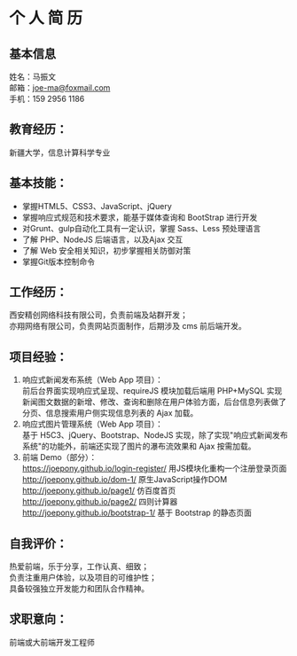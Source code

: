 # 个 人 简 历
## 基本信息
姓名：马振文  <br />
邮箱：joe-ma@foxmail.com  <br />
手机：159 2956 1186 
## 教育经历：
新疆大学，信息计算科学专业

## 基本技能：
- 掌握HTML5、CSS3、JavaScript、jQuery 
-	掌握响应式规范和技术要求，能基于媒体查询和 BootStrap 进行开发
-	对Grunt、gulp自动化工具有一定认识，掌握 Sass、Less 预处理语言
-	了解 PHP、NodeJS 后端语言，以及Ajax 交互
-	了解 Web 安全相关知识，初步掌握相关防御对策
-	掌握Git版本控制命令

## 工作经历：
西安精创网络科技有限公司，负责前端及站群开发；  <br />
亦翔网络有限公司，负责网站页面制作，后期涉及 cms 前后端开发。

## 项目经验：
1.	响应式新闻发布系统（Web App 项目）：  <br />
前后台界面实现响应式呈现、requireJS 模块加载后端用 PHP+MySQL 实现新闻图文数据的新增、修改、查询和删除在用户体验方面，后台信息列表做了分页、信息搜索用户侧实现信息列表的 Ajax 加载。
2.	响应式图片管理系统（Web App 项目）：  <br />
基于 H5C3、jQuery、Bootstrap、NodeJS 实现，除了实现"响应式新闻发布系统"的功能外，前端还实现了图片的瀑布流效果和 Ajax 按需加载。
3.	前端 Demo（部分）：  <br />
<a href="https://joepony.github.io/login-register/" target="_blank">https://joepony.github.io/login-register/</a> 用JS模块化重构一个注册登录页面  <br />
<a href="http://joepony.github.io/dom-1/" target="_blank">http://joepony.github.io/dom-1/</a> 原生JavaScript操作DOM   <br />
<a href="http://joepony.github.io/page1/ " target="_blank">http://joepony.github.io/page1/ </a>仿百度首页   <br />
<a href="http://joepony.github.io/page2/ " target="_blank">http://joepony.github.io/page2/ </a>四则计算器   <br />
<a href="http://joepony.github.io/bootstrap-1/" target="_blank">http://joepony.github.io/bootstrap-1/</a> 基于 Bootstrap 的静态页面

## 自我评价：
热爱前端，乐于分享，工作认真、细致；  <br />
负责注重用户体验，以及项目的可维护性；  <br />
具备较强独立开发能力和团队合作精神。  <br />

## 求职意向：
前端或大前端开发工程师  <br />

<script>
var aTagArr = [].slice.apply(document.getElementsByTagName("a"));

aTagArr.forEach(function (e, i) {
  e.href.indexOf("_blank") > -1 ? e.target = "_blank" : null;
});
</script>
